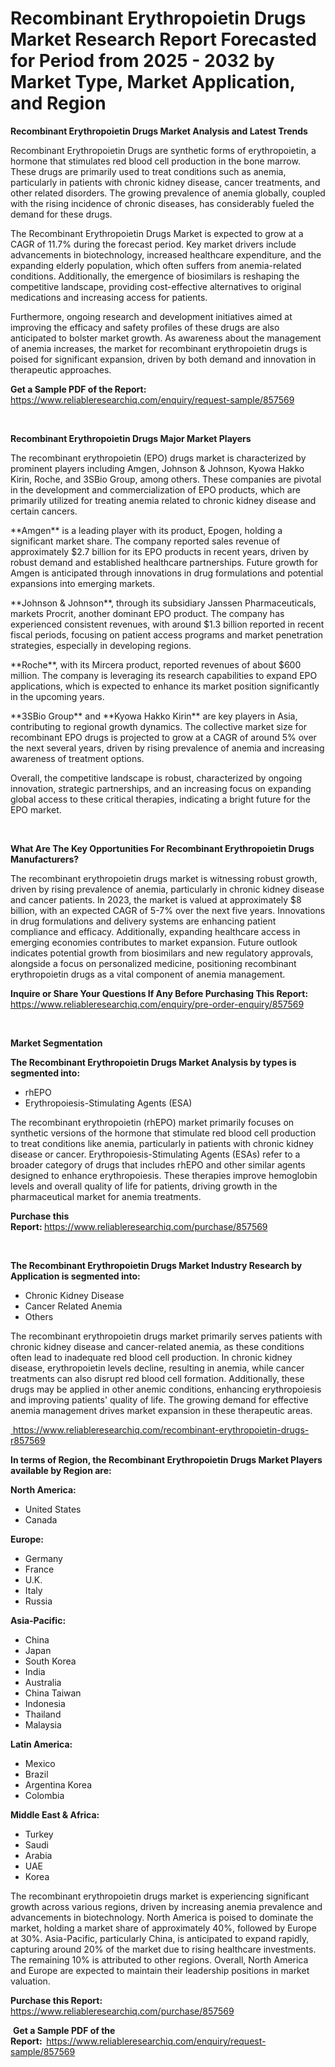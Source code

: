 <p><h1>Recombinant Erythropoietin Drugs Market Research Report Forecasted for Period from 2025 -  2032 by Market Type, Market Application, and Region</h1></p><p><strong>Recombinant Erythropoietin Drugs Market Analysis and Latest Trends</strong></p>
<p><p>Recombinant Erythropoietin Drugs are synthetic forms of erythropoietin, a hormone that stimulates red blood cell production in the bone marrow. These drugs are primarily used to treat conditions such as anemia, particularly in patients with chronic kidney disease, cancer treatments, and other related disorders. The growing prevalence of anemia globally, coupled with the rising incidence of chronic diseases, has considerably fueled the demand for these drugs.</p><p>The Recombinant Erythropoietin Drugs Market is expected to grow at a CAGR of 11.7% during the forecast period. Key market drivers include advancements in biotechnology, increased healthcare expenditure, and the expanding elderly population, which often suffers from anemia-related conditions. Additionally, the emergence of biosimilars is reshaping the competitive landscape, providing cost-effective alternatives to original medications and increasing access for patients. </p><p>Furthermore, ongoing research and development initiatives aimed at improving the efficacy and safety profiles of these drugs are also anticipated to bolster market growth. As awareness about the management of anemia increases, the market for recombinant erythropoietin drugs is poised for significant expansion, driven by both demand and innovation in therapeutic approaches.</p></p>
<p><strong>Get a Sample PDF of the Report:&nbsp;</strong> <a href="https://www.reliableresearchiq.com/enquiry/request-sample/857569?utm_campaign=1087&utm_medium=2&utm_source=Github&utm_content=ia&utm_term=19042025&utm_id=recombinant-erythropoietin-drugs">https://www.reliableresearchiq.com/enquiry/request-sample/857569</a></p>
<p>&nbsp;</p>
<p><strong>Recombinant Erythropoietin Drugs Major Market Players</strong></p>
<p><p>The recombinant erythropoietin (EPO) drugs market is characterized by prominent players including Amgen, Johnson & Johnson, Kyowa Hakko Kirin, Roche, and 3SBio Group, among others. These companies are pivotal in the development and commercialization of EPO products, which are primarily utilized for treating anemia related to chronic kidney disease and certain cancers.</p><p>**Amgen** is a leading player with its product, Epogen, holding a significant market share. The company reported sales revenue of approximately $2.7 billion for its EPO products in recent years, driven by robust demand and established healthcare partnerships. Future growth for Amgen is anticipated through innovations in drug formulations and potential expansions into emerging markets.</p><p>**Johnson & Johnson**, through its subsidiary Janssen Pharmaceuticals, markets Procrit, another dominant EPO product. The company has experienced consistent revenues, with around $1.3 billion reported in recent fiscal periods, focusing on patient access programs and market penetration strategies, especially in developing regions.</p><p>**Roche**, with its Mircera product, reported revenues of about $600 million. The company is leveraging its research capabilities to expand EPO applications, which is expected to enhance its market position significantly in the upcoming years.</p><p>**3SBio Group** and **Kyowa Hakko Kirin** are key players in Asia, contributing to regional growth dynamics. The collective market size for recombinant EPO drugs is projected to grow at a CAGR of around 5% over the next several years, driven by rising prevalence of anemia and increasing awareness of treatment options.</p><p>Overall, the competitive landscape is robust, characterized by ongoing innovation, strategic partnerships, and an increasing focus on expanding global access to these critical therapies, indicating a bright future for the EPO market.</p></p>
<p>&nbsp;</p>
<p><strong>What Are The Key Opportunities For Recombinant Erythropoietin Drugs Manufacturers?</strong></p>
<p><p>The recombinant erythropoietin drugs market is witnessing robust growth, driven by rising prevalence of anemia, particularly in chronic kidney disease and cancer patients. In 2023, the market is valued at approximately $8 billion, with an expected CAGR of 5-7% over the next five years. Innovations in drug formulations and delivery systems are enhancing patient compliance and efficacy. Additionally, expanding healthcare access in emerging economies contributes to market expansion. Future outlook indicates potential growth from biosimilars and new regulatory approvals, alongside a focus on personalized medicine, positioning recombinant erythropoietin drugs as a vital component of anemia management.</p></p>
<p><strong>Inquire or Share Your Questions If Any Before Purchasing This Report:</strong> <a href="https://www.reliableresearchiq.com/enquiry/pre-order-enquiry/857569?utm_campaign=1087&utm_medium=2&utm_source=Github&utm_content=ia&utm_term=19042025&utm_id=recombinant-erythropoietin-drugs">https://www.reliableresearchiq.com/enquiry/pre-order-enquiry/857569</a></p>
<p>&nbsp;</p>
<p><strong>Market Segmentation</strong></p>
<p><strong>The Recombinant Erythropoietin Drugs Market Analysis by types is segmented into:</strong></p>
<p><ul><li>rhEPO</li><li>Erythropoiesis-Stimulating Agents (ESA)</li></ul></p>
<p><p>The recombinant erythropoietin (rhEPO) market primarily focuses on synthetic versions of the hormone that stimulate red blood cell production to treat conditions like anemia, particularly in patients with chronic kidney disease or cancer. Erythropoiesis-Stimulating Agents (ESAs) refer to a broader category of drugs that includes rhEPO and other similar agents designed to enhance erythropoiesis. These therapies improve hemoglobin levels and overall quality of life for patients, driving growth in the pharmaceutical market for anemia treatments.</p></p>
<p><strong>Purchase this Report:&nbsp;</strong><a href="https://www.reliableresearchiq.com/purchase/857569?utm_campaign=1087&utm_medium=2&utm_source=Github&utm_content=ia&utm_term=19042025&utm_id=recombinant-erythropoietin-drugs">https://www.reliableresearchiq.com/purchase/857569</a></p>
<p>&nbsp;</p>
<p><strong>The Recombinant Erythropoietin Drugs Market Industry Research by Application is segmented into:</strong></p>
<p><ul><li>Chronic Kidney Disease</li><li>Cancer Related Anemia</li><li>Others</li></ul></p>
<p><p>The recombinant erythropoietin drugs market primarily serves patients with chronic kidney disease and cancer-related anemia, as these conditions often lead to inadequate red blood cell production. In chronic kidney disease, erythropoietin levels decline, resulting in anemia, while cancer treatments can also disrupt red blood cell formation. Additionally, these drugs may be applied in other anemic conditions, enhancing erythropoiesis and improving patients' quality of life. The growing demand for effective anemia management drives market expansion in these therapeutic areas.</p></p>
<p><a href="https://www.reliableresearchiq.com/recombinant-erythropoietin-drugs-r857569?utm_campaign=1087&utm_medium=2&utm_source=Github&utm_content=ia&utm_term=19042025&utm_id=recombinant-erythropoietin-drugs">&nbsp;https://www.reliableresearchiq.com/recombinant-erythropoietin-drugs-r857569</a></p>
<p><strong>In terms of Region, the Recombinant Erythropoietin Drugs Market Players available by Region are:</strong></p>
<p>
    <p> <strong> North America: </strong>
        <ul>
            <li>United States</li>
            <li>Canada</li>
        </ul>
        </p> 
    <p> <strong> Europe: </strong>
        <ul>
            <li>Germany</li>
            <li>France</li>
            <li>U.K.</li>
            <li>Italy</li>
            <li>Russia</li>
        </ul>
        </p> 
    <p> <strong> Asia-Pacific: </strong>
        <ul>
            <li>China</li>
            <li>Japan</li>
            <li>South Korea</li>
            <li>India</li>
            <li>Australia</li>
            <li>China Taiwan</li>
            <li>Indonesia</li>
            <li>Thailand</li>
            <li>Malaysia</li>
        </ul>
        </p> 
    <p> <strong> Latin America: </strong>
        <ul>
            <li>Mexico</li>
            <li>Brazil</li>
            <li>Argentina Korea</li>
            <li>Colombia</li>
        </ul>
        </p> 
    <p> <strong> Middle East & Africa: </strong>
        <ul>
            <li>Turkey</li>
            <li>Saudi</li>
            <li>Arabia</li>
            <li>UAE</li>
            <li>Korea</li>
        </ul>
    </p>
    </p>
<p><p>The recombinant erythropoietin drugs market is experiencing significant growth across various regions, driven by increasing anemia prevalence and advancements in biotechnology. North America is poised to dominate the market, holding a market share of approximately 40%, followed by Europe at 30%. Asia-Pacific, particularly China, is anticipated to expand rapidly, capturing around 20% of the market due to rising healthcare investments. The remaining 10% is attributed to other regions. Overall, North America and Europe are expected to maintain their leadership positions in market valuation.</p></p>
<p><strong>Purchase this Report: </strong><a href="https://www.reliableresearchiq.com/purchase/857569?utm_campaign=1087&utm_medium=2&utm_source=Github&utm_content=ia&utm_term=19042025&utm_id=recombinant-erythropoietin-drugs">https://www.reliableresearchiq.com/purchase/857569</a></p>
<p>&nbsp;<strong>Get a Sample PDF of the Report:&nbsp;&nbsp;</strong><a href="https://www.reliableresearchiq.com/enquiry/request-sample/857569?utm_campaign=1087&utm_medium=2&utm_source=Github&utm_content=ia&utm_term=19042025&utm_id=recombinant-erythropoietin-drugs">https://www.reliableresearchiq.com/enquiry/request-sample/857569</a></p>
<p><strong></strong></p>
<p><p></p><p></p><p></p></p>